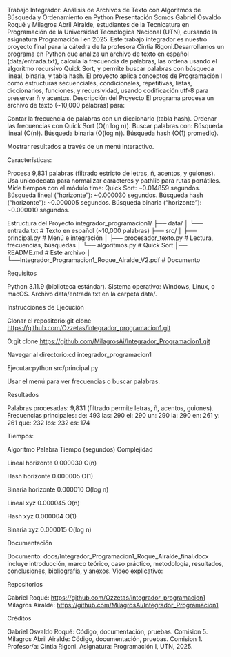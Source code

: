 Trabajo Integrador: Análisis de Archivos de Texto con Algoritmos de Búsqueda y Ordenamiento en Python
Presentación
Somos Gabriel Osvaldo Roqué y Milagros Abril Airalde, estudiantes de la Tecnicatura en Programación de la Universidad Tecnológica Nacional (UTN), cursando la asignatura Programación I en 2025. Este trabajo integrador es nuestro proyecto final para la cátedra de la profesora Cintia Rigoni.Desarrollamos un programa en Python que analiza un archivo de texto en español (data/entrada.txt), calcula la frecuencia de palabras, las ordena usando el algoritmo recursivo Quick Sort, y permite buscar palabras con búsqueda lineal, binaria, y tabla hash. El proyecto aplica conceptos de Programación I como estructuras secuenciales, condicionales, repetitivas, listas, diccionarios, funciones, y recursividad, usando codificación utf-8 para preservar ñ y acentos.
Descripción del Proyecto
El programa procesa un archivo de texto (~10,000 palabras) para:

Contar la frecuencia de palabras con un diccionario (tabla hash).
Ordenar las frecuencias con Quick Sort (O(n log n)).
Buscar palabras con:
Búsqueda lineal (O(n)).
Búsqueda binaria (O(log n)).
Búsqueda hash (O(1) promedio).


Mostrar resultados a través de un menú interactivo.

Características:

Procesa 9,831 palabras (filtrado estricto de letras, ñ, acentos, y guiones).
Usa unicodedata para normalizar caracteres y pathlib para rutas portátiles.
Mide tiempos con el módulo time:
Quick Sort: ~0.014859 segundos.
Búsqueda lineal (“horizonte”): ~0.000030 segundos.
Búsqueda hash (“horizonte”): ~0.000005 segundos.
Búsqueda binaria (“horizonte”): ~0.000010 segundos.



Estructura del Proyecto
integrador_programacion1/
├── data/
│   └── entrada.txt           # Texto en español (~10,000 palabras)
├── src/
│   ├── principal.py         # Menú e integración
│   ├── procesador_texto.py  # Lectura, frecuencias, búsquedas
│   └── algoritmos.py        # Quick Sort
│── README.md                # Este archivo
│
└──Integrador_Programacion1_Roque_Airalde_V2.pdf  # Documento

Requisitos

Python 3.11.9 (biblioteca estándar).
Sistema operativo: Windows, Linux, o macOS.
Archivo data/entrada.txt en la carpeta data/.

Instrucciones de Ejecución

Clonar el repositorio:git clone https://github.com/Ozzetas/integrador_programacion1.git

O:git clone https://github.com/MilagrosAi/Integrador_Programacion1.git


Navegar al directorio:cd integrador_programacion1


Ejecutar:python src/principal.py


Usar el menú para ver frecuencias o buscar palabras.

Resultados

Palabras procesadas: 9,831 (filtrado permite letras, ñ, acentos, guiones).
Frecuencias principales:
de: 493
las: 290
el: 290
un: 290
la: 290
en: 261
y: 261
que: 232
los: 232
es: 174


Tiempos:


Algoritmo
Palabra
Tiempo (segundos)
Complejidad



Lineal
horizonte
0.000030
O(n)


Hash
horizonte
0.000005
O(1)


Binaria
horizonte
0.000010
O(log n)


Lineal
xyz
0.000045
O(n)


Hash
xyz
0.000004
O(1)


Binaria
xyz
0.000015
O(log n)




Documentación

Documento: docs/Integrador_Programacion1_Roque_Airalde_final.docx incluye introducción, marco teórico, caso práctico, metodología, resultados, conclusiones, bibliografía, y anexos.
Video explicativo: 

Repositorios

Gabriel Roqué: https://github.com/Ozzetas/integrador_programacion1
Milagros Airalde: https://github.com/MilagrosAi/Integrador_Programacion1

Créditos

Gabriel Osvaldo Roqué: Código, documentación, pruebas.
Comision 5.
Milagros Abril Airalde: Código, documentación, pruebas.
Comision 1.
Profesor/a: Cintia Rigoni.
Asignatura: Programación I, UTN, 2025.

